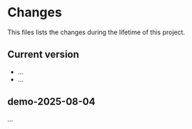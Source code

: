 # Changes
This files lists the changes during the lifetime of this project.

## Current version
- ...
- ...

## demo-2025-08-04
...
